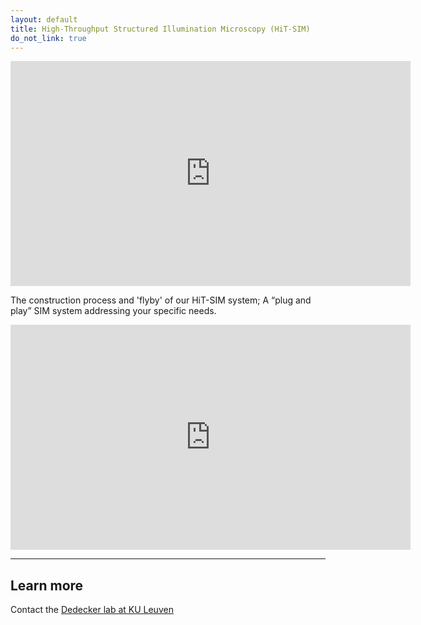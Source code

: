 ```yaml
---
layout: default
title: High-Throughput Structured Illumination Microscopy (HiT-SIM)
do_not_link: true
---
```


<iframe id="ytplayer" type="text/html" width="640" height="360"
  src="https://www.youtube.com/embed/j7hIO3NsNpY?autoplay=0&origin=https://www.faimsim.org&rel=0"
  frameborder="0"></iframe>

The construction process and 'flyby' of our HiT-SIM system; 
A “plug and play” SIM system addressing your specific needs.

<iframe id="ytplayer" type="text/html" width="640" height="360"
  src="https://www.youtube.com/embed/2T8HnjidniQ?autoplay=0&origin=https://www.faimsim.org&rel=0"
  frameborder="0"></iframe>

-----

## Learn more 
Contact the <a href="https://www.chem.kuleuven.be/pd/">Dedecker lab at KU Leuven</a>

